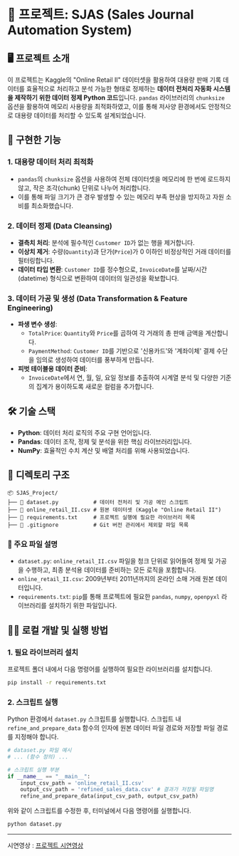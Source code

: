 # 📄 프로젝트: SJAS (Sales Journal Automation System)

## 🖥️ 프로젝트 소개

이 프로젝트는 Kaggle의 "Online Retail II" 데이터셋을 활용하여 대용량 판매 기록 데이터를 효율적으로 처리하고 분석 가능한 형태로 정제하는 **데이터 전처리 자동화 시스템을 제작하기 위한 데이터 정제 Python 코드**입니다. `pandas` 라이브러리의 `chunksize` 옵션을 활용하여 메모리 사용량을 최적화하였고, 이를 통해 저사양 환경에서도 안정적으로 대용량 데이터를 처리할 수 있도록 설계되었습니다.

## 📢 구현한 기능

### 1\. 대용량 데이터 처리 최적화

  - `pandas`의 `chunksize` 옵션을 사용하여 전체 데이터셋을 메모리에 한 번에 로드하지 않고, 작은 조각(chunk) 단위로 나누어 처리합니다.
  - 이를 통해 파일 크기가 큰 경우 발생할 수 있는 메모리 부족 현상을 방지하고 자원 소비를 최소화했습니다.

### 2\. 데이터 정제 (Data Cleansing)

  - **결측치 처리**: 분석에 필수적인 `Customer ID`가 없는 행을 제거합니다.
  - **이상치 제거**: 수량(`Quantity`)과 단가(`Price`)가 0 이하인 비정상적인 거래 데이터를 필터링합니다.
  - **데이터 타입 변환**: `Customer ID`를 정수형으로, `InvoiceDate`를 날짜/시간(datetime) 형식으로 변환하여 데이터의 일관성을 확보합니다.

### 3\. 데이터 가공 및 생성 (Data Transformation & Feature Engineering)

  - **파생 변수 생성**:
      - `TotalPrice`: `Quantity`와 `Price`를 곱하여 각 거래의 총 판매 금액을 계산합니다.
      - `PaymentMethod`: `Customer ID`를 기반으로 '신용카드'와 '계좌이체' 결제 수단을 임의로 생성하여 데이터를 풍부하게 만듭니다.
  - **피벗 테이블용 데이터 준비**:
      - `InvoiceDate`에서 연, 월, 일, 요일 정보를 추출하여 시계열 분석 및 다양한 기준의 집계가 용이하도록 새로운 컬럼을 추가합니다.

## 🛠️ 기술 스택

  - **Python**: 데이터 처리 로직의 주요 구현 언어입니다.
  - **Pandas**: 데이터 조작, 정제 및 분석을 위한 핵심 라이브러리입니다.
  - **NumPy**: 효율적인 수치 계산 및 배열 처리를 위해 사용되었습니다.

## 📂 디렉토리 구조

```
📦 SJAS_Project/
├── 📄 dataset.py           # 데이터 전처리 및 가공 메인 스크립트
├── 📄 online_retail_II.csv # 원본 데이터셋 (Kaggle "Online Retail II")
├── 📄 requirements.txt     # 프로젝트 실행에 필요한 라이브러리 목록
├── 📄 .gitignore           # Git 버전 관리에서 제외할 파일 목록
```

### 📁 주요 파일 설명

  - `dataset.py`: `online_retail_II.csv` 파일을 청크 단위로 읽어들여 정제 및 가공을 수행하고, 최종 분석용 데이터를 준비하는 모든 로직을 포함합니다.
  - `online_retail_II.csv`: 2009년부터 2011년까지의 온라인 소매 거래 원본 데이터입니다.
  - `requirements.txt`: `pip`를 통해 프로젝트에 필요한 `pandas`, `numpy`, `openpyxl` 라이브러리를 설치하기 위한 파일입니다.

## 🏃‍♂️ 로컬 개발 및 실행 방법

### 1\. 필요 라이브러리 설치

프로젝트 폴더 내에서 다음 명령어를 실행하여 필요한 라이브러리를 설치합니다.

```bash
pip install -r requirements.txt
```

### 2\. 스크립트 실행

Python 환경에서 `dataset.py` 스크립트를 실행합니다. 스크립트 내 `refine_and_prepare_data` 함수의 인자에 원본 데이터 파일 경로와 저장할 파일 경로를 지정해야 합니다.

```python
# dataset.py 파일 예시
# ... (함수 정의) ...

# 스크립트 실행 부분
if __name__ == "__main__":
    input_csv_path = 'online_retail_II.csv'
    output_csv_path = 'refined_sales_data.csv' # 결과가 저장될 파일명
    refine_and_prepare_data(input_csv_path, output_csv_path)

```

위와 같이 스크립트를 수정한 후, 터미널에서 다음 명령어를 실행합니다.

```bash
python dataset.py
```

<hr>
시연영상 : <a href="[https://youtu.be/QI05J3-H4-w](https://youtu.be/xUh4tZxaZHY?si=12hAZlnjLG6sW15F)" target="_blank">프로젝트 시연영상</a>
